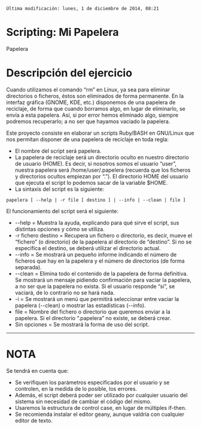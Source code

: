 
```
Última modificación: lunes, 1 de diciembre de 2014, 08:21
```

# Scripting: Mi Papelera

Papelera

# Descripción del ejercicio

Cuando utilizamos el comando “rm” en Linux, ya sea para eliminar directorios o ficheros, éstos son eliminados de forma permanente. En la interfaz gráfica (GNOME, KDE, etc.) disponemos de una papelera de reciclaje, de forma que cuando borramos algo, en lugar de eliminarlo, se envía a esta papelera. Así, si por error hemos eliminado algo, siempre podremos recuperarlo; a no ser que hayamos vaciado la papelera.

Este proyecto consiste en elaborar un scripts Ruby/BASH en GNU/Linux que nos permitan disponer de una papelera de reciclaje en toda regla:

* El nombre del script será papelera.
* La papelera de reciclaje será un directorio oculto en nuestro directorio de usuario (HOME). Es decir, si nosotros somos el usuario “user”, nuestra papelera será /home/user/.papelera (recuerda que los ficheros y directorios ocultos empiezan por “.”). El directorio HOME del usuario que ejecuta el script lo podemos sacar de la variable $HOME.
* La sintaxis del script es la siguiente:
```
papelera [ --help | -r file [ destino ] | --info | --clean | file ]
```

El funcionamiento del script será el siguiente:
* --help = Muestra la ayuda, explicando para qué sirve el script, sus distintas opciones y cómo se utiliza.
* -r fichero destino = Recupera un fichero o directorio, es decir, mueve el “fichero” (o directorio) de la papelera al directorio de “destino”. Si no se especifica el destino, se deberá utilizar el directorio actual.
* --info = Se mostrará un pequeño informe indicando el número de ficheros que hay en la papelera y el número de directorios (de forma separada).
* --clean = Elimina todo el contenido de la papelera de forma definitiva. Se mostrará un mensaje pidiendo confirmación para vaciar la papelera, a no ser que la papelera no exista. Si el usuario responde “si”, se vaciará, de lo contrario no se hará nada.
* -i = Se mostrará un menú que permitirá seleccionar entre vaciar la papelera (--clean) o mostrar las estadísticas (--info).
* file = Nombre del fichero o directorio que queremos enviar a la papelera. Si el directorio “.papelera” no existe, se deberá crear.
* Sin opciones = Se mostrará la forma de uso del script.

---

# NOTA

Se tendrá en cuenta que:
* Se verifiquen los parámetros especificados por el usuario y se controlen, en la medida de lo posible, los errores.
* Además, el script deberá poder ser utilizado por cualquier usuario del sistema sin necesidad de cambiar el código del mismo.
* Usaremos la estructura de control case, en lugar de múltiples if-then.
* Se recomienda instalar el editor geany, aunque valdría con cualquier editor de texto.
